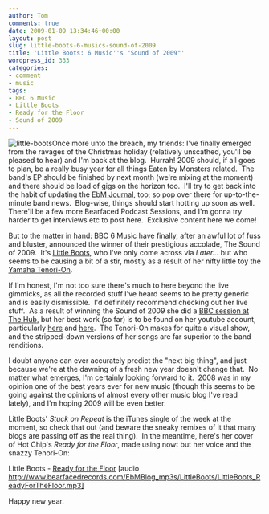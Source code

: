 ```yaml
---
author: Tom
comments: true
date: 2009-01-09 13:34:46+00:00
layout: post
slug: little-boots-6-musics-sound-of-2009
title: 'Little Boots: 6 Music''s "Sound of 2009"'
wordpress_id: 333
categories:
- comment
- music
tags:
- BBC 6 Music
- Little Boots
- Ready for the Floor
- Sound of 2009
---
```


![little-boots](http://eatenbymonsters.files.wordpress.com/2009/01/little-boots.jpg?w=300)Once more unto the breach, my friends: I've finally emerged from the ravages of the Christmas holiday (relatively unscathed, you'll be pleased to hear) and I'm back at the blog.  Hurrah! 2009 should, if all goes to plan, be a really busy year for all things Eaten by Monsters related.  The band's EP should be finished by next month (we're mixing at the moment) and there should be load of gigs on the horizon too.  I'll try to get back into the habit of updating the [EbM Journal](http://www.bearfacedrecords.com/#eatenbymonsters/journal/), too; so pop over there for up-to-the-minute band news.  Blog-wise, things should start hotting up soon as well.   There'll be a few more Bearfaced Podcast Sessions, and I'm gonna try harder to get interviews etc to post here.  Exclusive content here we come!

But to the matter in hand: BBC 6 Music have finally, after an awful lot of fuss and bluster, announced the winner of their prestigious accolade, The Sound of 2009.  It's [Little Boots](http://www.myspace.com/littlebootsmusic), who I've only come across via _Later..._ but who seems to be causing a bit of a stir, mostly as a result of her nifty little toy the [Yamaha Tenori-On](http://uk.yamaha.com/en/products/musical_instruments/entertainment/tenori_on/tnr_w/).

If I'm honest, I'm not too sure there's much to here beyond the live gimmicks, as all the recorded stuff I've heard seems to be pretty generic and is easily dismissible.  I'd definitely recommend checking out her live stuff.  As a result of winning the Sound of 2009 she did a [BBC session at The Hub](http://www.bbc.co.uk/6music/events/hub/artists/littleboots.shtml), but her best work (so far) is to be found on her youtube account, particularly [here](http://uk.youtube.com/watch?v=-CWBgm_-Ggs) and [here](http://uk.youtube.com/watch?v=Zcc8gE54Md8).  The Tenori-On makes for quite a visual show, and the stripped-down versions of her songs are far superior to the band renditions.

I doubt anyone can ever accurately predict the "next big thing", and just because we're at the dawning of a fresh new year doesn't change that.  No matter what emerges, I'm certainly looking forward to it.  2008 was in my opinion one of the best years ever for new music (though this seems to be going against the opinions of almost every other music blog I've read lately), and I'm hoping 2009 will be even better.

Little Boots' _Stuck on Repeat_ is the iTunes single of the week at the moment, so check that out (and beware the sneaky remixes of it that many blogs are passing off as the real thing).  In the meantime, here's her cover of Hot Chip's _Ready for the Floor_, made using nowt but her voice and the snazzy Tenori-On:

Little Boots - [Ready for the Floor](http://www.bearfacedrecords.com/EbMBlog_mp3s/LittleBoots/LittleBoots_ReadyForTheFloor.mp3) [audio http://www.bearfacedrecords.com/EbMBlog_mp3s/LittleBoots/LittleBoots_ReadyForTheFloor.mp3]

Happy new year.

